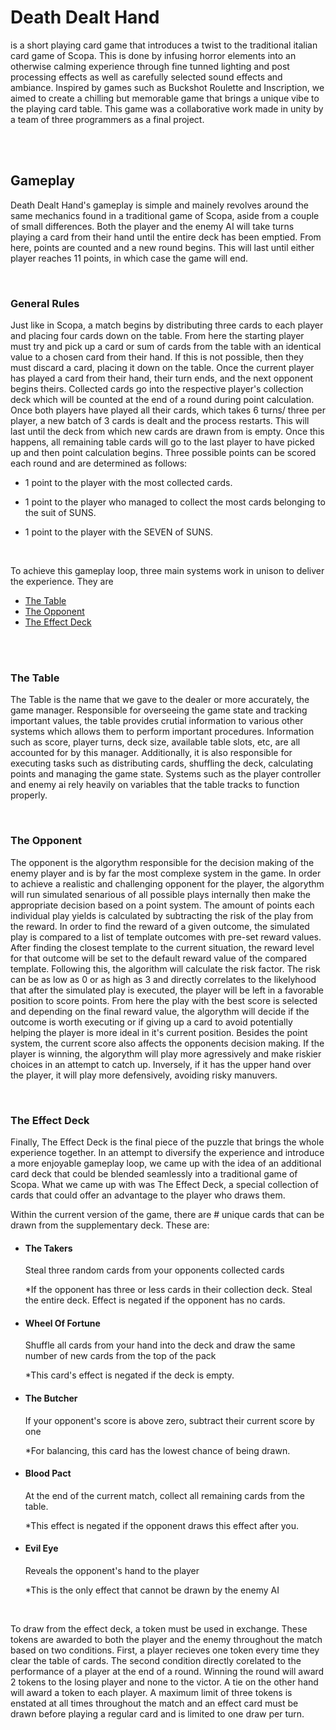 <h1>Death Dealt Hand</h1>
<p>is a short playing card game that introduces a twist to the traditional italian card game of Scopa. This is done by infusing horror elements into an otherwise calming experience through fine tunned lighting and post processing effects as well as carefully selected sound effects and ambiance. Inspired by games such as Buckshot Roulette and Inscription, we aimed to create a chilling but memorable game that brings a unique vibe to the playing card table. This game was a collaborative work made in unity by a team of three programmers as a final project.</p>
<br><br>

<h2>Gameplay</h2>
<p>Death Dealt Hand's gameplay is simple and mainely revolves around the same mechanics found in a traditional game of Scopa, aside from a couple of small differences. Both the player and the enemy AI will take turns playing a card from their hand until the entire deck has been emptied. From here, points are counted and a new round begins. This will last until either player reaches 11 points, in which case the game will end.</p>
<br>

<h3>General Rules</h3>
<p>Just like in Scopa, a match begins by distributing three cards to each player and placing four cards down on the table. From here the starting player must try and pick up a card or sum of cards from the table with an identical value to a chosen card from their hand. If this is not possible, then they must discard a card, placing it down on the table. Once the current player has played a card from their hand, their turn ends, and the next opponent begins theirs. Collected cards go into the respective player's collection deck which will be counted at the end of a round during point calculation. Once both players have played all their cards, which takes 6 turns/ three per player, a new batch of 3 cards is dealt and the process restarts. This will last until the deck from which new cards are drawn from is empty. Once this happens, all remaining table cards will go to the last player to have picked up and then point calculation begins. Three possible points can be scored each round and are determined as follows:</p>
<ul>
  <li><p>1 point to the player with the most collected cards.</p></li>
  <li><p>1 point to the player who managed to collect the most cards belonging to the suit of SUNS.</p></li>
  <li><p>1 point to the player with the SEVEN of SUNS.</p></li>
</ul>
<br>

<p>To achieve this gameplay loop, three main systems work in unison to deliver the experience. They are </p>
<ul>
  <li><a href="https://github.com/LorenzoPicken/Death-Dealt-Hand/blob/main/README.md#the-table">The Table</a></li>
  <li><a href="https://github.com/LorenzoPicken/Death-Dealt-Hand/blob/main/README.md#the-opponent">The Opponent</a></li>
  <li><a href="https://github.com/LorenzoPicken/Death-Dealt-Hand/blob/main/README.md#the-effect-deck">The Effect Deck</a></li>
</ul>
<br><br>

<h3>The Table</h3>
<p>The Table is the name that we gave to the dealer or more accurately, the game manager. Responsible for overseeing the game state and tracking important values, the table provides crutial information to various other systems which allows them to perform important procedures. Information such as score, player turns, deck size, available table slots, etc, are all accounted for by this manager. Additionally, it is also responsible for executing tasks such as distributing cards, shuffling the deck, calculating points and managing the game state. Systems such as the player controller and enemy ai rely heavily on variables that the table tracks to function properly.</p>
<br>

<h3>The Opponent</h3>
<p>The opponent is the algorythm responsible for the decision making of the enemy player and is by far the most complexe system in the game. In order to achieve a realistic and challenging opponent for the player, the algorythm will run simulated senarious of all possible plays internally then make the appropriate decision based on a point system. The amount of points each individual play yields is calculated by subtracting the risk of the play from the reward. In order to find the reward of a given outcome, the simulated play is compared to a list of template outcomes with pre-set reward values. After finding the closest template to the current situation, the reward level for that outcome will be set to the default reward value of the compared template. Following this, the algorithm will calculate the risk factor. The risk can be as low as 0 or as high as 3 and directly correlates to the likelyhood that after the simulated play is executed, the player will be left in a favorable position to score points. From here the play with the best score is selected and depending on the final reward value, the algorythm will decide if the outcome is worth executing or if giving up a card to avoid potentially helping the player is more ideal in it's current position. Besides the point system, the current score also affects the opponents decision making. If the player is winning, the algorythm will play more agressively and make riskier choices in an attempt to catch up. Inversely, if it has the upper hand over the player, it will play more defensively, avoiding risky manuvers.</p>
<br>

<h3>The Effect Deck</h3>
<p>Finally, The Effect Deck is the final piece of the puzzle that brings the whole experience together. In an attempt to diversify the experience and introduce a more enjoyable gameplay loop, we came up with the idea of an additional card deck that could be blended seamlessly into a traditional game of Scopa. What we came up with was The Effect Deck, a special collection of cards that could offer an advantage to the player who draws them.</p>
<p>Within the current version of the game, there are # unique cards that can be drawn from the supplementary deck. These are:</p>

<ul>
  <li>
    <h4>The Takers</h4>
    <p>Steal three random cards from your opponents collected cards</p>
    <p>*If the opponent has three or less cards in their collection deck. Steal the entire deck. Effect is negated if the opponent has no cards.</p>
  </li>

  <li>
    <h4>Wheel Of Fortune</h4>
    <p>Shuffle all cards from your hand into the deck and draw the same number of new cards from the top of the pack</p>
    <p>*This card's effect is negated if the deck is empty.</p>
  </li>

  <li>
    <h4>The Butcher</h4>
    <p>If your opponent's score is above zero, subtract their current score by one</p>
    <p>*For balancing, this card has the lowest chance of being drawn.</p>
  </li>

  <li>
    <h4>Blood Pact</h4>
    <p>At the end of the current match, collect all remaining cards from the table.</p>
    <p>*This effect is negated if the opponent draws this effect after you.</p>
  </li>

  <li>
    <h4>Evil Eye</h4>
    <p>Reveals the opponent's hand to the player</p>
    <p>*This is the only effect that cannot be drawn by the enemy AI</p>
  </li>
</ul>
<br>

<p>To draw from the effect deck, a token must be used in exchange. These tokens are awarded to both the player and the enemy throughout the match based on two conditions. First, a player recieves one token every time they clear the table of cards. The second condition directly corelated to the performance of a player at the end of a round. Winning the round will award 2 tokens to the losing player and none to the victor. A tie on the other hand will award a token to each player. A maximum limit of three tokens is enstated at all times throughout the match and an effect card must be drawn before playing a regular card and is limited to one draw per turn.</p>
